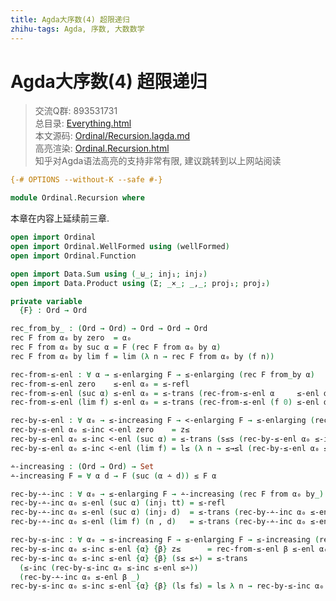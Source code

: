 ```yaml
---
title: Agda大序数(4) 超限递归
zhihu-tags: Agda, 序数, 大数数学
---
```


# Agda大序数(4) 超限递归

> 交流Q群: 893531731  
> 总目录: [Everything.html](https://choukh.github.io/agda-lvo/Everything.html)  
> 本文源码: [Ordinal/Recursion.lagda.md](https://github.com/choukh/agda-lvo/blob/main/src/Ordinal/Recursion.lagda.md)  
> 高亮渲染: [Ordinal.Recursion.html](https://choukh.github.io/agda-lvo/Ordinal.Recursion.html)  
> 知乎对Agda语法高亮的支持非常有限, 建议跳转到以上网站阅读  

```agda
{-# OPTIONS --without-K --safe #-}

module Ordinal.Recursion where
```

本章在内容上延续前三章.

```agda
open import Ordinal
open import Ordinal.WellFormed using (wellFormed)
open import Ordinal.Function
```

```agda
open import Data.Sum using (_⊎_; inj₁; inj₂)
open import Data.Product using (Σ; _×_; _,_; proj₁; proj₂)
```

```agda
private variable
  {F} : Ord → Ord
```

```agda
rec_from_by_ : (Ord → Ord) → Ord → Ord → Ord
rec F from α₀ by zero  = α₀
rec F from α₀ by suc α = F (rec F from α₀ by α)
rec F from α₀ by lim f = lim (λ n → rec F from α₀ by (f n))
```

```agda
rec-from-≤-enl : ∀ α → ≤-enlarging F → ≤-enlarging (rec F from_by α)
rec-from-≤-enl zero    ≤-enl α₀ = ≤-refl
rec-from-≤-enl (suc α) ≤-enl α₀ = ≤-trans (rec-from-≤-enl α     ≤-enl α₀) (≤-enl _)
rec-from-≤-enl (lim f) ≤-enl α₀ = ≤-trans (rec-from-≤-enl (f 0) ≤-enl α₀) (≤→≤l ≤-refl)
```

```agda
rec-by-≤-enl : ∀ α₀ → ≤-increasing F → <-enlarging F → ≤-enlarging (rec F from α₀ by_)
rec-by-≤-enl α₀ ≤-inc <-enl zero    = z≤
rec-by-≤-enl α₀ ≤-inc <-enl (suc α) = ≤-trans (s≤s (rec-by-≤-enl α₀ ≤-inc <-enl α)) (<→s≤ (<-enl _))
rec-by-≤-enl α₀ ≤-inc <-enl (lim f) = l≤ (λ n → ≤→≤l (rec-by-≤-enl α₀ ≤-inc <-enl (f n)))
```

```agda
∸-increasing : (Ord → Ord) → Set
∸-increasing F = ∀ α d → F (suc (α ∸ d)) ≤ F α
```

```agda
rec-by-∸-inc : ∀ α₀ → ≤-enlarging F → ∸-increasing (rec F from α₀ by_)
rec-by-∸-inc α₀ ≤-enl (suc α) (inj₁ tt) = ≤-refl
rec-by-∸-inc α₀ ≤-enl (suc α) (inj₂ d)  = ≤-trans (rec-by-∸-inc α₀ ≤-enl α d) (≤-enl _)
rec-by-∸-inc α₀ ≤-enl (lim f) (n , d)   = ≤-trans (rec-by-∸-inc α₀ ≤-enl (f n) d) (≤→≤l ≤-refl)
```

```agda
rec-by-≤-inc : ∀ α₀ → ≤-increasing F → ≤-enlarging F → ≤-increasing (rec F from α₀ by_)
rec-by-≤-inc α₀ ≤-inc ≤-enl {α} {β} z≤      = rec-from-≤-enl β ≤-enl α₀
rec-by-≤-inc α₀ ≤-inc ≤-enl {α} {β} (s≤ ≤∸) = ≤-trans
  (≤-inc (rec-by-≤-inc α₀ ≤-inc ≤-enl ≤∸))
  (rec-by-∸-inc α₀ ≤-enl β _)
rec-by-≤-inc α₀ ≤-inc ≤-enl {α} {β} (l≤ f≤) = l≤ λ n → rec-by-≤-inc α₀ ≤-inc ≤-enl (f≤ n)
```
